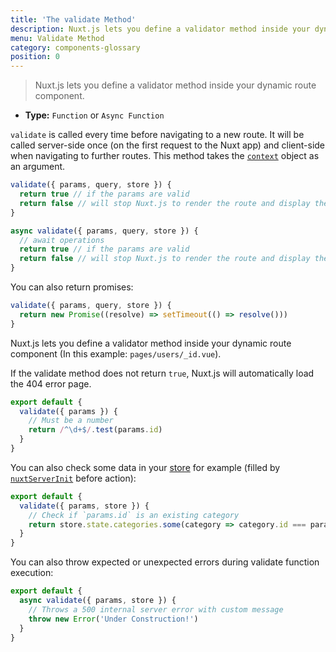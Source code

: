 ```yaml
---
title: 'The validate Method'
description: Nuxt.js lets you define a validator method inside your dynamic route component.
menu: Validate Method
category: components-glossary
position: 0
---
```


> Nuxt.js lets you define a validator method inside your dynamic route component.

- **Type:** `Function` or `Async Function`

`validate` is called every time before navigating to a new route. It will be called server-side once (on the first request to the Nuxt app) and client-side when navigating to further routes. This method takes the [`context`](/guides/internals-glossary/context) object as an argument.

```js
validate({ params, query, store }) {
  return true // if the params are valid
  return false // will stop Nuxt.js to render the route and display the error page
}
```

```js
async validate({ params, query, store }) {
  // await operations
  return true // if the params are valid
  return false // will stop Nuxt.js to render the route and display the error page
}
```

You can also return promises:

```js
validate({ params, query, store }) {
  return new Promise((resolve) => setTimeout(() => resolve()))
}
```

Nuxt.js lets you define a validator method inside your dynamic route component (In this example: `pages/users/_id.vue`).

If the validate method does not return `true`, Nuxt.js will automatically load the 404 error page.

```js
export default {
  validate({ params }) {
    // Must be a number
    return /^\d+$/.test(params.id)
  }
}
```

You can also check some data in your [store](/guides/directory-structure/store) for example (filled by [`nuxtServerInit`](/guides/directory-structure/store#the-nuxtserverinit-action) before action):

```js
export default {
  validate({ params, store }) {
    // Check if `params.id` is an existing category
    return store.state.categories.some(category => category.id === params.id)
  }
}
```

You can also throw expected or unexpected errors during validate function execution:

```js
export default {
  async validate({ params, store }) {
    // Throws a 500 internal server error with custom message
    throw new Error('Under Construction!')
  }
}
```
